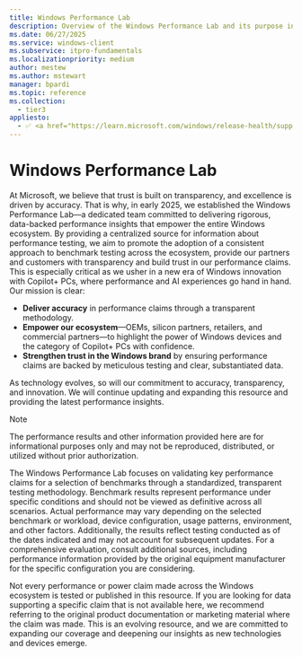 ```yaml
---
title: Windows Performance Lab
description: Overview of the Windows Performance Lab and its purpose in testing device performance.
ms.date: 06/27/2025
ms.service: windows-client
ms.subservice: itpro-fundamentals
ms.localizationpriority: medium
author: mestew
ms.author: mstewart
manager: bpardi
ms.topic: reference
ms.collection:
  - tier3
appliesto:
  - ✅ <a href="https://learn.microsoft.com/windows/release-health/supported-versions-windows-client" target="_blank">Windows 11</a>
--- 
```


# Windows Performance Lab

At Microsoft, we believe that trust is built on transparency, and excellence is driven by accuracy. That is why, in early 2025, we established the Windows Performance Lab—a dedicated team committed to delivering rigorous, data-backed performance insights that empower the entire Windows ecosystem. By providing a centralized source for information about performance testing, we aim to promote the adoption of a consistent approach to benchmark testing across the ecosystem, provide our partners and customers with transparency and build trust in our performance claims. This is especially critical as we usher in a new era of Windows innovation with Copilot+ PCs, where performance and AI experiences go hand in hand. Our mission is clear:

- **Deliver accuracy** in performance claims through a transparent methodology.
- **Empower our ecosystem**—OEMs, silicon partners, retailers, and commercial partners—to highlight the power of Windows devices and the category of Copilot+ PCs with confidence.
- **Strengthen trust in the Windows brand** by ensuring performance claims are backed by meticulous testing and clear, substantiated data.

As technology evolves, so will our commitment to accuracy, transparency, and innovation. We will continue updating and expanding this resource and providing the latest performance insights.

> [!Note]
> The performance results and other information provided here are for informational purposes only and may not be reproduced, distributed, or utilized without prior authorization.
>
> The Windows Performance Lab focuses on validating key performance claims for a selection of benchmarks through a standardized, transparent testing methodology. Benchmark results represent performance under specific conditions and should not be viewed as definitive across all scenarios. Actual performance may vary depending on the selected benchmark or workload, device configuration, usage patterns, environment, and other factors. Additionally, the results reflect testing conducted as of the dates indicated and may not account for subsequent updates. For a comprehensive evaluation, consult additional sources, including performance information provided by the original equipment manufacturer for the specific configuration you are considering.
>
> Not every performance or power claim made across the Windows ecosystem is tested or published in this resource. If you are looking for data supporting a specific claim that is not available here, we recommend referring to the original product documentation or marketing material where the claim was made. This is an evolving resource, and we are committed to expanding our coverage and deepening our insights as new technologies and devices emerge.
